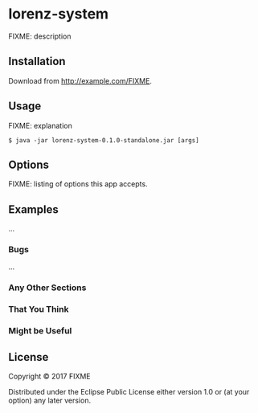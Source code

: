 # lorenz-system

FIXME: description

## Installation

Download from http://example.com/FIXME.

## Usage

FIXME: explanation

    $ java -jar lorenz-system-0.1.0-standalone.jar [args]

## Options

FIXME: listing of options this app accepts.

## Examples

...

### Bugs

...

### Any Other Sections
### That You Think
### Might be Useful

## License

Copyright © 2017 FIXME

Distributed under the Eclipse Public License either version 1.0 or (at
your option) any later version.
